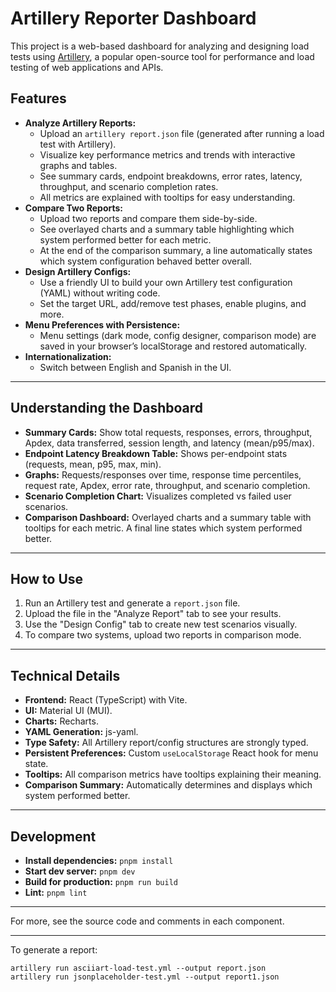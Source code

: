 # Artillery Reporter Dashboard

This project is a web-based dashboard for analyzing and designing load tests using [Artillery](https://www.artillery.io/), a popular open-source tool for performance and load testing of web applications and APIs.

## Features

- **Analyze Artillery Reports:**
  - Upload an `artillery report.json` file (generated after running a load test with Artillery).
  - Visualize key performance metrics and trends with interactive graphs and tables.
  - See summary cards, endpoint breakdowns, error rates, latency, throughput, and scenario completion rates.
  - All metrics are explained with tooltips for easy understanding.
- **Compare Two Reports:**
  - Upload two reports and compare them side-by-side.
  - See overlayed charts and a summary table highlighting which system performed better for each metric.
  - At the end of the comparison summary, a line automatically states which system configuration behaved better overall.
- **Design Artillery Configs:**
  - Use a friendly UI to build your own Artillery test configuration (YAML) without writing code.
  - Set the target URL, add/remove test phases, enable plugins, and more.
- **Menu Preferences with Persistence:**
  - Menu settings (dark mode, config designer, comparison mode) are saved in your browser’s localStorage and restored automatically.
- **Internationalization:**
  - Switch between English and Spanish in the UI.

---

## Understanding the Dashboard

- **Summary Cards:** Show total requests, responses, errors, throughput, Apdex, data transferred, session length, and latency (mean/p95/max).
- **Endpoint Latency Breakdown Table:** Shows per-endpoint stats (requests, mean, p95, max, min).
- **Graphs:** Requests/responses over time, response time percentiles, request rate, Apdex, error rate, throughput, and scenario completion.
- **Scenario Completion Chart:** Visualizes completed vs failed user scenarios.
- **Comparison Dashboard:** Overlayed charts and a summary table with tooltips for each metric. A final line states which system performed better.

---

## How to Use

1. Run an Artillery test and generate a `report.json` file.
2. Upload the file in the "Analyze Report" tab to see your results.
3. Use the "Design Config" tab to create new test scenarios visually.
4. To compare two systems, upload two reports in comparison mode.

---

## Technical Details

- **Frontend:** React (TypeScript) with Vite.
- **UI:** Material UI (MUI).
- **Charts:** Recharts.
- **YAML Generation:** js-yaml.
- **Type Safety:** All Artillery report/config structures are strongly typed.
- **Persistent Preferences:** Custom `useLocalStorage` React hook for menu state.
- **Tooltips:** All comparison metrics have tooltips explaining their meaning.
- **Comparison Summary:** Automatically determines and displays which system performed better.

---

## Development

- **Install dependencies:** `pnpm install`
- **Start dev server:** `pnpm dev`
- **Build for production:** `pnpm run build`
- **Lint:** `pnpm lint`

---

For more, see the source code and comments in each component.

---

To generate a report:

```
artillery run asciiart-load-test.yml --output report.json
artillery run jsonplaceholder-test.yml --output report1.json
```